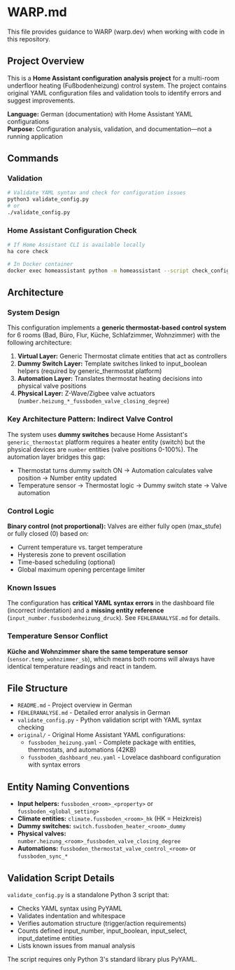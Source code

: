 # WARP.md

This file provides guidance to WARP (warp.dev) when working with code in this repository.

## Project Overview

This is a **Home Assistant configuration analysis project** for a multi-room underfloor heating (Fußbodenheizung) control system. The project contains original YAML configuration files and validation tools to identify errors and suggest improvements.

**Language:** German (documentation) with Home Assistant YAML configurations  
**Purpose:** Configuration analysis, validation, and documentation—not a running application

## Commands

### Validation
```bash
# Validate YAML syntax and check for configuration issues
python3 validate_config.py
# or
./validate_config.py
```

### Home Assistant Configuration Check
```bash
# If Home Assistant CLI is available locally
ha core check

# In Docker container
docker exec homeassistant python -m homeassistant --script check_config -c /config
```

## Architecture

### System Design
This configuration implements a **generic thermostat-based control system** for 6 rooms (Bad, Büro, Flur, Küche, Schlafzimmer, Wohnzimmer) with the following architecture:

1. **Virtual Layer:** Generic Thermostat climate entities that act as controllers
2. **Dummy Switch Layer:** Template switches linked to input_boolean helpers (required by generic_thermostat platform)
3. **Automation Layer:** Translates thermostat heating decisions into physical valve positions
4. **Physical Layer:** Z-Wave/Zigbee valve actuators (`number.heizung_*_fussboden_valve_closing_degree`)

### Key Architecture Pattern: Indirect Valve Control
The system uses **dummy switches** because Home Assistant's `generic_thermostat` platform requires a heater entity (switch) but the physical devices are `number` entities (valve positions 0-100%). The automation layer bridges this gap:

- Thermostat turns dummy switch ON → Automation calculates valve position → Number entity updated
- Temperature sensor → Thermostat logic → Dummy switch state → Valve automation

### Control Logic
**Binary control (not proportional):** Valves are either fully open (max_stufe) or fully closed (0) based on:
- Current temperature vs. target temperature
- Hysteresis zone to prevent oscillation
- Time-based scheduling (optional)
- Global maximum opening percentage limiter

### Known Issues
The configuration has **critical YAML syntax errors** in the dashboard file (incorrect indentation) and a **missing entity reference** (`input_number.fussbodenheizung_druck`). See `FEHLERANALYSE.md` for details.

### Temperature Sensor Conflict
**Küche and Wohnzimmer share the same temperature sensor** (`sensor.temp_wohnzimmer_sb`), which means both rooms will always have identical temperature readings and react in tandem.

## File Structure

- `README.md` - Project overview in German
- `FEHLERANALYSE.md` - Detailed error analysis in German
- `validate_config.py` - Python validation script with YAML syntax checking
- `original/` - Original Home Assistant YAML configurations:
  - `fussboden_heizung.yaml` - Complete package with entities, thermostats, and automations (42KB)
  - `fussboden_dashboard_neu.yaml` - Lovelace dashboard configuration with syntax errors

## Entity Naming Conventions

- **Input helpers:** `fussboden_<room>_<property>` or `fussboden_<global_setting>`
- **Climate entities:** `climate.fussboden_<room>_hk` (HK = Heizkreis)
- **Dummy switches:** `switch.fussboden_heater_<room>_dummy`
- **Physical valves:** `number.heizung_<room>_fussboden_valve_closing_degree`
- **Automations:** `fussboden_thermostat_valve_control_<room>` or `fussboden_sync_*`

## Validation Script Details

`validate_config.py` is a standalone Python 3 script that:
- Checks YAML syntax using PyYAML
- Validates indentation and whitespace
- Verifies automation structure (trigger/action requirements)
- Counts defined input_number, input_boolean, input_select, input_datetime entities
- Lists known issues from manual analysis

The script requires only Python 3's standard library plus PyYAML.
